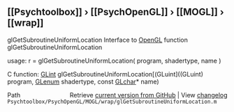## [[Psychtoolbox]] &#8250; [[PsychOpenGL]] &#8250; [[MOGL]] &#8250; [[wrap]]

glGetSubroutineUniformLocation  Interface to [OpenGL](OpenGL) function glGetSubroutineUniformLocation  
  
usage:  r = glGetSubroutineUniformLocation( program, shadertype, name )  
  
C function:  [GLint](GLint) glGetSubroutineUniformLocation[(GLuint]((GLuint) program, [GLenum](GLenum) shadertype, const [GLchar](GLchar)\* name)  




<div class="code_header" style="text-align:right;">
  <span style="float:left;">Path&nbsp;&nbsp;</span> <span class="counter">Retrieve <a href=
  "https://raw.github.com/Psychtoolbox-3/Psychtoolbox-3/beta/Psychtoolbox/PsychOpenGL/MOGL/wrap/glGetSubroutineUniformLocation.m">current version from GitHub</a> | View <a href=
  "https://github.com/Psychtoolbox-3/Psychtoolbox-3/commits/beta/Psychtoolbox/PsychOpenGL/MOGL/wrap/glGetSubroutineUniformLocation.m">changelog</a></span>
</div>
<div class="code">
  <code>Psychtoolbox/PsychOpenGL/MOGL/wrap/glGetSubroutineUniformLocation.m</code>
</div>

